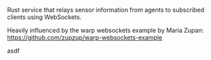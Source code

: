 Rust service that relays sensor information from agents to subscribed clients using WebSockets.

Heavily influenced by the warp websockets example by Maria Zupan: https://github.com/zupzup/warp-websockets-example



asdf
